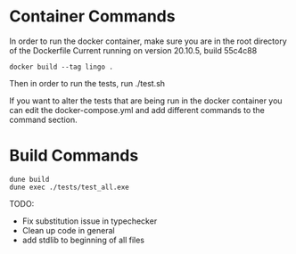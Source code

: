# Container Commands

In order to run the docker container, make sure you are in the root directory of the Dockerfile
Current running on version 20.10.5, build 55c4c88

```
docker build --tag lingo .
```

Then in order to run the tests, run ./test.sh

If you want to alter the tests that are being run in the docker container you can edit the docker-compose.yml
and add different commands to the command section.

# Build Commands

```
dune build
dune exec ./tests/test_all.exe
```

TODO:
- Fix substitution issue in typechecker 
- Clean up code in general
- add stdlib to beginning of all files
